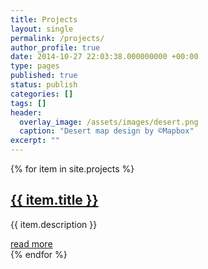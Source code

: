 ```yaml
---
title: Projects
layout: single
permalink: /projects/
author_profile: true
date: 2014-10-27 22:03:38.000000000 +00:00
type: pages
published: true
status: publish
categories: []
tags: []
header:
  overlay_image: /assets/images/desert.png
  caption: "Desert map design by ©Mapbox"
excerpt: ""
---
```


{% for item in site.projects %}
  <h2><a href="{{ item.url }}">{{ item.title }}</a></h2>
  <p>{{ item.description }}</p>
  <a href="{{ item.url }}" class="btn btn--danger">read more</a>

  <br/>
{% endfor %}